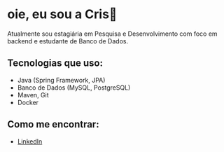 # oie, eu sou a Cris👋

Atualmente sou estagiária em Pesquisa e Desenvolvimento com foco em backend e estudante de Banco de Dados. 

## Tecnologias que uso:
- Java (Spring Framework, JPA)
- Banco de Dados (MySQL, PostgreSQL)
- Maven, Git
- Docker

## Como me encontrar:
- [LinkedIn](https://www.linkedin.com/in/cristiane-alvares/)



